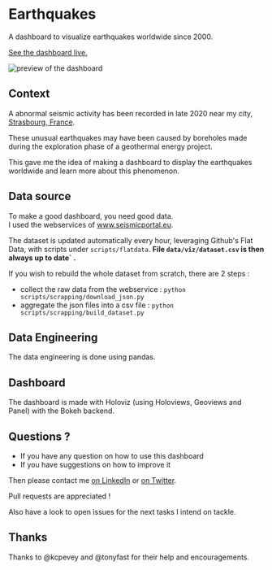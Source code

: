 # Earthquakes 
A dashboard to visualize earthquakes worldwide since 2000. 

<a href="http://152.228.173.254/earthquakes" target="_blank">See the dashboard live.</a>

![preview of the dashboard](imgs/screenshot.png)


## Context

A abnormal seismic activity has been recorded in late 2020 near my city,  <a href="https://goo.gl/maps/7NRzCfcGYbbnUZzT9" target="_blank">Strasbourg, France</a>.

These unusual earthquakes may have been caused by boreholes made during the exploration phase of a geothermal energy project. 

This gave me the idea of making a dashboard to display the earthquakes worldwide and learn more about this phenomenon.

##  Data source

To make a good dashboard, you need good data.  
I used the webservices of <a href="https://www.seismicportal.eu/" target="_blank">www.seismicportal.eu</a>.

The dataset is updated automatically every hour, leveraging Github's Flat Data, with scripts under `scripts/flatdata`.
**File `data/viz/dataset.csv` is then always up to date` .**

If you wish to rebuild the whole dataset from scratch, there are 2 steps :
- collect the raw data from the webservice : `python scripts/scrapping/download_json.py`
- aggregate the json files into a csv file : `python scripts/scrapping/build_dataset.py`

## Data Engineering

The data engineering is done using pandas.

## Dashboard

The dashboard is made with Holoviz (using Holoviews, Geoviews and Panel) with the Bokeh backend.

## Questions ? 

- If you have any question on how to use this dashboard
- If you have suggestions on how to improve it

Then please contact me <a href="https://www.linkedin.com/in/pierreoliviersimonard/" target="_blank">on LinkedIn</a> or <a href="https://twitter.com/pierrotsmnrd" target="_blank">on Twitter</a>.

Pull requests are appreciated !

Also have a look to open issues for the next tasks I intend on tackle.

## Thanks

Thanks to @kcpevey and @tonyfast for their help and encouragements.
